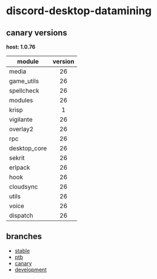 # discord-desktop-datamining

## canary versions

**host: 1.0.76**

| module | version |
| ------ | :-----: |
| media | 26 |
| game_utils | 26 |
| spellcheck | 26 |
| modules | 26 |
| krisp | 1 |
| vigilante | 26 |
| overlay2 | 26 |
| rpc | 26 |
| desktop_core | 26 |
| sekrit | 26 |
| erlpack | 26 |
| hook | 26 |
| cloudsync | 26 |
| utils | 26 |
| voice | 26 |
| dispatch | 26 |

## branches

- [stable](https://github.com/OpenAsar/discord-desktop-datamining/tree/stable)
- [ptb](https://github.com/OpenAsar/discord-desktop-datamining/tree/ptb)
- [canary](https://github.com/OpenAsar/discord-desktop-datamining/tree/canary)
- [development](https://github.com/OpenAsar/discord-desktop-datamining/tree/development)
